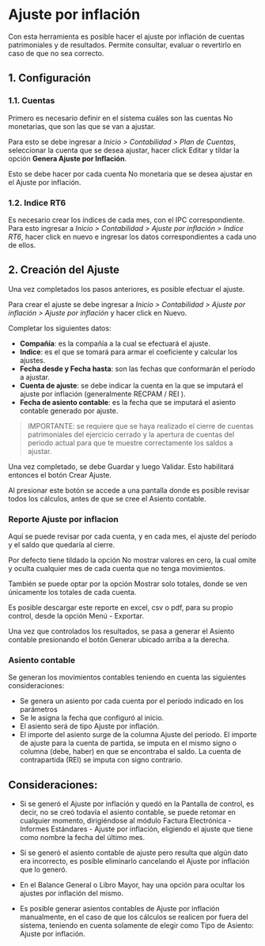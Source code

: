 # Ajuste por inflación

Con esta herramienta es posible hacer el ajuste por inflación de cuentas patrimoniales y de resultados. Permite consultar, evaluar o revertirlo en caso de que no sea correcto. 

## 1. Configuración

### 1.1. Cuentas

Primero es necesario definir en el sistema cuáles son las cuentas No monetarias, que son las que se van a ajustar.

Para esto se debe ingresar a *Inicio > Contabilidad > Plan de Cuentas*, seleccionar la cuenta que se desea ajustar, hacer click Editar y tildar la opción **Genera Ajuste por Inflación**.

Esto se debe hacer por cada cuenta No monetaria que se desea ajustar en el Ajuste por inflación.

### 1.2. Indice RT6

Es necesario crear los índices de cada mes, con el IPC correspondiente.
Para esto ingresar a *Inicio > Contabilidad > Ajuste por inflación > Indice RT6*, hacer click en nuevo e ingresar los datos correspondientes a cada uno de ellos.


## 2. Creación del Ajuste

Una vez completados los pasos anteriores, es posible efectuar el ajuste.

Para crear el ajuste se debe ingresar a  *Inicio > Contabilidad > Ajuste por inflación > Ajuste por inflación* y hacer click en Nuevo.

Completar los siguientes datos:
* **Compañía**: es la compañía a la cual se efectuará el ajuste.
* **Indice**: es el que se tomará para armar el coeficiente y calcular los ajustes.
* **Fecha desde y Fecha hasta**: son las fechas que conformarán el período a ajustar.
* **Cuenta de ajuste**: se debe indicar la cuenta en la que se imputará el ajuste por inflación (generalmente RECPAM / REI ).
* **Fecha de asiento contable**: es la fecha que se imputará el asiento contable generado por ajuste.

> IMPORTANTE:  se requiere que se haya realizado el cierre de cuentas patrimoniales del ejercicio cerrado y la apertura de cuentas del periodo actual para que te muestre correctamente los saldos a ajustar. 

Una vez completado, se debe Guardar y luego Validar. Esto habilitará entonces el botón Crear Ajuste.


Al presionar este botón se accede a una pantalla donde es posible revisar todos los cálculos, antes de que se cree el Asiento contable.

### Reporte Ajuste por inflacion

Aquí se puede revisar por cada cuenta, y en cada mes, el ajuste del período y el saldo que quedaría al cierre.

Por defecto tiene tildado la opción No mostrar valores en cero, la cual omite y oculta cualquier mes de cada cuenta que no tenga movimientos.

También se puede optar por la opción Mostrar solo totales, donde se ven únicamente los totales de cada cuenta.

Es posible descargar este reporte en excel, csv o pdf, para su propio control, desde la opción Menú - Exportar.

Una vez que controlados los resultados, se pasa a generar el Asiento contable presionando el botón Generar ubicado arriba a la derecha.

### Asiento contable

Se generan los movimientos contables teniendo en cuenta las siguientes consideraciones:

* Se genera un asiento por cada cuenta por el período indicado en los parámetros
* Se le asigna la fecha que configuró al inicio.
* El asiento será de tipo Ajuste por inflación.
* El importe del asiento surge de la columna Ajuste del periodo. El importe de ajuste para la cuenta de partida, se imputa en el mismo signo o columna (debe, haber) en que se encontraba el saldo. La cuenta de contrapartida (REI) se imputa con signo contrario. 


## Consideraciones:

* Si se generó el Ajuste por inflación y quedó en la Pantalla de control, es decir, no se creó todavía el asiento contable, se puede retomar en cualquier momento, dirigiéndose al módulo Factura Electrónica -Informes Estándares - Ajuste por inflación, eligiendo el ajuste que tiene como nombre la fecha del último mes.
* Si se generó el asiento contable de ajuste pero resulta que algún dato era incorrecto, es posible eliminarlo cancelando el Ajuste por inflación que lo generó.

* En el Balance General o Libro Mayor, hay una opción para ocultar los ajustes por inflación del mismo.

* Es posible generar asientos contables de Ajuste por inflación manualmente, en el caso de que los cálculos se realicen por fuera del sistema, teniendo en cuenta solamente de elegir como Tipo de Asiento: Ajuste por inflación.
